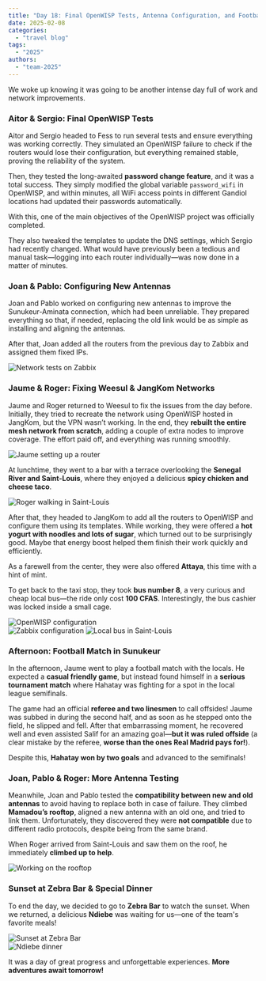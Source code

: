 ```yaml
---
title: "Day 18: Final OpenWISP Tests, Antenna Configuration, and Football Match in Sunukeur"  
date: 2025-02-08  
categories:  
  - "travel blog"  
tags:  
  - "2025"  
authors:  
  - "team-2025"  
---
```


We woke up knowing it was going to be another intense day full of work and network improvements.  

### Aitor & Sergio: Final OpenWISP Tests  

Aitor and Sergio headed to Fess to run several tests and ensure everything was working correctly. They simulated an OpenWISP failure to check if the routers would lose their configuration, but everything remained stable, proving the reliability of the system.  

Then, they tested the long-awaited **password change feature**, and it was a total success. They simply modified the global variable `password_wifi` in OpenWISP, and within minutes, all WiFi access points in different Gandiol locations had updated their passwords automatically.  

With this, one of the main objectives of the OpenWISP project was officially completed.  

They also tweaked the templates to update the DNS settings, which Sergio had recently changed. What would have previously been a tedious and manual task—logging into each router individually—was now done in a matter of minutes.  

### Joan & Pablo: Configuring New Antennas  

Joan and Pablo worked on configuring new antennas to improve the Sunukeur-Aminata connection, which had been unreliable. They prepared everything so that, if needed, replacing the old link would be as simple as installing and aligning the antennas.  

After that, Joan added all the routers from the previous day to Zabbix and assigned them fixed IPs.  

![Network tests on Zabbix](images/foto_prueba.jpg "Testing the network on Zabbix")  

### Jaume & Roger: Fixing Weesul & JangKom Networks  

Jaume and Roger returned to Weesul to fix the issues from the day before. Initially, they tried to recreate the network using OpenWISP hosted in JangKom, but the VPN wasn’t working. In the end, they **rebuilt the entire mesh network from scratch**, adding a couple of extra nodes to improve coverage. The effort paid off, and everything was running smoothly.  

![Jaume setting up a router](images/foto_jaume_router.jpg "Jaume configuring a router at Weesul")  

At lunchtime, they went to a bar with a terrace overlooking the **Senegal River and Saint-Louis**, where they enjoyed a delicious **spicy chicken and cheese taco**.  

![Roger walking in Saint-Louis](images/foto_roger_caminant.jpg "Roger walking through Saint-Louis")  

After that, they headed to JangKom to add all the routers to OpenWISP and configure them using its templates. While working, they were offered a **hot yogurt with noodles and lots of sugar**, which turned out to be surprisingly good. Maybe that energy boost helped them finish their work quickly and efficiently.  

As a farewell from the center, they were also offered **Attaya**, this time with a hint of mint.  

To get back to the taxi stop, they took **bus number 8**, a very curious and cheap local bus—the ride only cost **100 CFAS**. Interestingly, the bus cashier was locked inside a small cage.  

![OpenWISP configuration](images/foto-openwisp.png "Configuring OpenWISP")  
![Zabbix configuration](images/foto-zabbix.jpg "Configuring Zabbix") 
![Local bus in Saint-Louis](images/foto_bus.jpg "The curious number 8 bus")  

### Afternoon: Football Match in Sunukeur  

In the afternoon, Jaume went to play a football match with the locals. He expected a **casual friendly game**, but instead found himself in a **serious tournament match** where Hahatay was fighting for a spot in the local league semifinals.  

The game had an official **referee and two linesmen** to call offsides! Jaume was subbed in during the second half, and as soon as he stepped onto the field, he slipped and fell. After that embarrassing moment, he recovered well and even assisted Salif for an amazing goal—**but it was ruled offside** (a clear mistake by the referee, **worse than the ones Real Madrid pays for!**).  

Despite this, **Hahatay won by two goals** and advanced to the semifinals!  

### Joan, Pablo & Roger: More Antenna Testing  

Meanwhile, Joan and Pablo tested the **compatibility between new and old antennas** to avoid having to replace both in case of failure. They climbed **Mamadou’s rooftop**, aligned a new antenna with an old one, and tried to link them. Unfortunately, they discovered they were **not compatible** due to different radio protocols, despite being from the same brand.  

When Roger arrived from Saint-Louis and saw them on the roof, he immediately **climbed up to help**.  

![Working on the rooftop](images/foto_tejado.jpg "Joan, Pablo, and Roger on Mamadou’s rooftop")  

### Sunset at Zebra Bar & Special Dinner  

To end the day, we decided to go to **Zebra Bar** to watch the sunset. When we returned, a delicious **Ndiebe** was waiting for us—one of the team's favorite meals!  

![Sunset at Zebra Bar](images/foto_puesta_sol.jpg "Sunset at Zebra Bar")  
![Ndiebe dinner](images/foto_ndiebe.jpg "Ndiebe dinner, a team favorite")  

It was a day of great progress and unforgettable experiences. **More adventures await tomorrow!**  